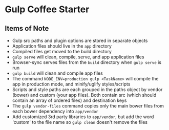 Gulp Coffee Starter
===================

Items of Note
----------------------
  * Gulp src paths and plugin options are stored in separate objects
  * Application files should live in the `app` directory
  * Compiled files get moved to the build directory
  * `gulp serve` will clean, compile, serve, and app application files
  * Browser-sync serves files from the `build` directory when `gulp serve` is run
  * `gulp build` will clean and compile app files
  * The command `NODE_ENV=production gulp <TaskName>` will compile the app in production mode, and minify/uglify styles/scripts
  * Scripts and style paths are each grouped in the paths object by vendor (bower) and custom (your app files). Both contain src (which should contain an array of ordered files) and destination keys
  * The `gulp vendor-files` command copies only the main bower files from each bower dependency into `app/vendor`
  * Add customized 3rd party libraries to `app/vendor`, but add the word 'custom' to the file name so `gulp clean` doesn't remove the files


